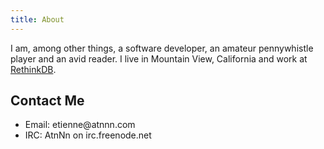 ```yaml
---
title: About
---
```


I am, among other things, a software developer, an amateur
pennywhistle player and an avid reader. I live in Mountain View,
California and work at [RethinkDB](http://rethinkdb.com/).

## Contact Me

* Email: <div position="relative" style="display:inline-block">atnnn.com <div style="float:left">etienne@</div></div>
* IRC: AtnNn on irc.freenode.net
